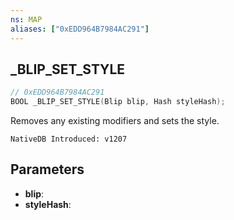 ```yaml
---
ns: MAP
aliases: ["0xEDD964B7984AC291"]
---
```

## _BLIP_SET_STYLE

```c
// 0xEDD964B7984AC291
BOOL _BLIP_SET_STYLE(Blip blip, Hash styleHash);
```

Removes any existing modifiers and sets the style.

```
NativeDB Introduced: v1207
```

## Parameters
* **blip**:
* **styleHash**:
